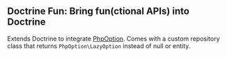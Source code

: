 Doctrine Fun: Bring fun(ctional APIs) into Doctrine
---------------------------------------------------

Extends Doctrine to integrate [PhpOption](https://github.com/schmittjoh/php-option). Comes with a custom repository class that returns `PhpOption\LazyOption` instead of null or entity.
